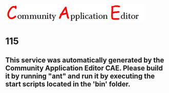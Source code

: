 ![CAE](https://github.com/PhilCAEOrg/application-112/blob/master/microservice-115/img/logo.png)  

115
===================


This service was automatically generated by the Community Application Editor CAE. Please build it by running "ant" and run it by executing the start scripts located in the 'bin' folder.
---------------
